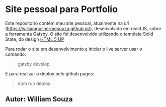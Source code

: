 # Site pessoal para Portfolio

Este repositorio contém meu site pessoal, atualmente na url (https://williamguilhermesouza.github.io/), desenvolvido em reactJS, sobre a ferramenta Gatsby.
O site foi desenvolvido utilizando o template Solid State, do design [HTML 5 UP](html5up.net/)

Para rodar o site em desenvolvimento e iniciar o live server usar o comando:

> gatsby develop

E para realizar o deploy pelo github pages:

> npm run deploy

## Autor: William Souza
